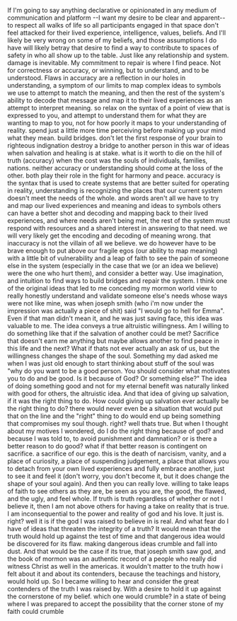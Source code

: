  If I'm going to say anything declarative or opinionated in any medium of communication and platform --I want my desire to be clear and apparent-- to respect all walks of life so all participants engaged in that space don't feel attacked for their lived experience, intelligence, values, beliefs. And I'll likely be very wrong on some of my beliefs, and those assumptions I do have will likely betray that desire to find a way to contribute to spaces of safety in who all show up to the table. Just like any relationship and system. damage is inevitable. My commitment to repair is where I find peace. Not for correctness or accuracy, or winning, but to understand, and to be understood. Flaws in accuracy are a reflection in our holes in understanding, a symptom of our limits to map complex ideas to symbols we use to attempt to match the meaning, and then the rest of the system's ability to decode that message and map it to their lived experiences as an attempt to interpret meaning. so relax on the syntax of a point of view that is expressed to you, and attempt to understand them for what they are wanting to map to you, not for how poorly it maps to your understanding of reality. spend just a little more time perceiving before making up your mind what they mean. build bridges. don't let the first response of your brain to righteous indignation destroy a bridge to another person in this war of ideas when salvation and healing is at stake. what is it worth to die on the hill of truth (accuracy) when the cost was the souls of individuals, families, nations. neither accuracy or understanding should come at the loss of the other. both play their role in the fight for harmony and peace. accuracy is the syntax that is used to create systems that are better suited for operating in reality, understanding is recognizing the places that our current system doesn't meet the needs of the whole. and words aren't all we have to try and map our lived experiences and meaning and ideas to symbols others can have a better shot and decoding and mapping back to their lived experiences, and where needs aren't being met, the rest of the system must respond with resources and a shared interest in answering to that need. we will very likely get the encoding and decoding of meaning wrong. that inaccuracy is not the villain of all we believe. we do however have to be brave enough to put above our fragile egos (our ability to map meaning) with a little bit of vulnerability and a leap of faith to see the pain of someone else in the system (especially in the case that we (or an idea we believe) were the one who hurt them), and consider a better way. Use imagination, and intuition to find ways to build bridges and repair the system. I think one of the original ideas that led to me conceding my mormon world view to really honestly understand and validate someone else's needs whose ways were not like mine, was when joseph smith (who i'm now under the impression was actually a piece of shit) said "I would go to hell for Emma". Even if that man didn't mean it, and he was just saving face, this idea was valuable to me. The idea conveys a true altruistic willingness. Am I willing to do something like that if the salvation of another could be met? Sacrifice that doesn't earn me anything but maybe allows another to find peace in this life and the next? What if thats not ever actually an ask of us, but the willingness changes the shape of the soul. Something my dad asked me when I was just old enough to start thinking about stuff of the soul was "why do you want to be a good person. You should consider what motivates you to do and be good. Is it because of God? Or something else?" The idea of doing something good and not for my eternal benefit was naturally linked with good for others, the altruistic idea. And that idea of giving up salvation, if it was the right thing to do. How could giving up salvation ever actually be the right thing to do? there would never even be a situation that would put that on the line and the "right" thing to do would end up being something that compromises my soul though. right? well thats true. But when I thought about my motives I wondered, do I do the right thing because of god? and because I was told to, to avoid punishment and damnation? or is there a better reason to do good? what if that better reason is contingent on sacrifice. a sacrifice of our ego. this is the death of narcisism, vanity, and a place of curiosity, a place of suspending judgement, a place that allows you to detach from your own lived experiences and fully embrace another, just to see it and feel it (don't worry, you don't become it, but it does change the shape of your soul again). And then you can really love. willing to take leaps of faith to see others as they are, be seen as you are, the good, the flawed, and the ugly, and feel whole. If truth is truth regardless of whether or not I believe it, then I am not above others for having a take on reality that is true. I am inconsequential to the power and reality of god and his love. It just is. right? well it is if the god I was raised to believe in is real. And what fear do I have of ideas that threaten the integrity of a truth? It would mean that the truth would hold up against the test of time and that dangerous idea would be discovered for its flaw. making dangerous ideas crumble and fall into dust. And that would be the case if its true, that joseph smith saw god, and the book of mormon was an authentic record of a people who really did witness Christ as well in the americas. it wouldn't matter to the truth how i felt about it and about its contenders, because the teachings and history, would hold up. So I became willing to hear and consider the great contenders of the truth I was raised by. With a desire to hold it up against the cornerstone of my belief. which one would crumble? in a state of being where I was prepared to accept the possibility that the corner stone of my faith could crumble